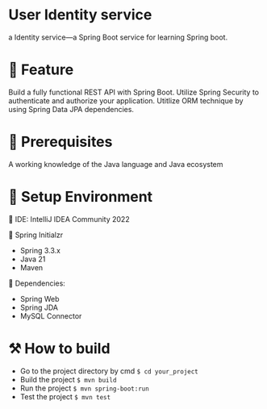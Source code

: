 #  User Identity service
a Identity service—a Spring Boot service for learning Spring boot.

# 🚀 Feature
Build a fully functional REST API with Spring Boot.
Utilize Spring Security to authenticate and authorize your application.
Utitlize ORM technique by using Spring Data JPA dependencies.

# 🚨 Prerequisites
A working knowledge of the Java language and Java ecosystem

# 🛒 Setup Environment
<p>📝 IDE: IntelliJ IDEA Community 2022 </p>
<p>🍃 Spring Initialzr</p>
<ul>
  <li>Spring 3.3.x</li>
  <li>Java 21</li>
  <li>Maven</li>
</ul>
<p>🧩 Dependencies:</p>
<ul>
  <li>Spring Web</li>
  <li>Spring  JDA</li>
  <li>MySQL Connector</li>
</ul>


# ⚒️ How to build
<p>
  <ul>
    <li>
       Go to the project directory by cmd 
  <code>$ cd your_project</code>
    </li>
    <li>Build the project
  <code>$ mvn build</code></li>
    <li>Run the project
  <code>$ mvn spring-boot:run</code></li>
    <li>Test the project
  <code>$ mvn test</code></li>
  </ul>
</p>







